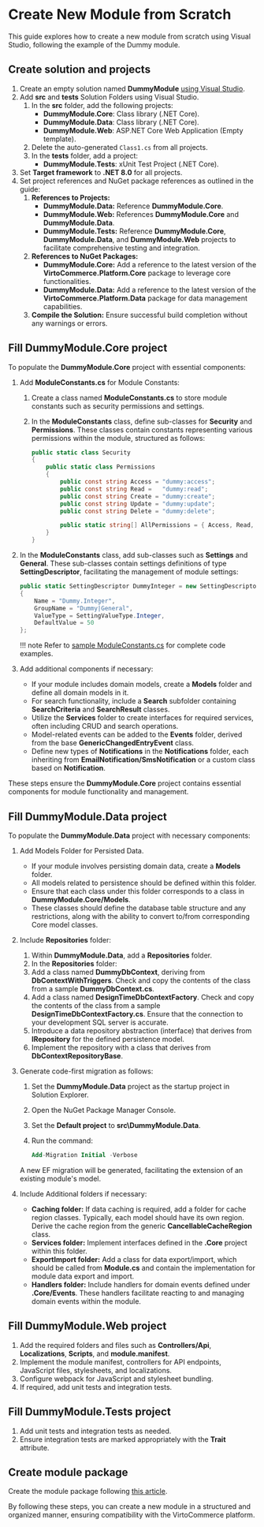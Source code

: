 # Create New Module from Scratch

This guide explores how to create a new module from scratch using Visual Studio, following the example of the Dummy module.

## Create solution and projects

1. Create an empty solution named **DummyModule** [using Visual Studio](https://learn.microsoft.com/en-us/visualstudio/get-started/tutorial-projects-solutions?view=vs-2022##create-a-solution).
1. Add **src** and **tests** Solution Folders using Visual Studio.
    1. In the **src** folder, add the following projects:
        * **DummyModule.Core**: Class library (.NET Core).
        * **DummyModule.Data**: Class library (.NET Core).
        * **DummyModule.Web**: ASP.NET Core Web Application (Empty template).
    1. Delete the auto-generated `Class1.cs` from all projects.
    1. In the **tests** folder, add a project:
        * **DummyModule.Tests**: xUnit Test Project (.NET Core).
1. Set **Target framework** to **.NET 8.0** for all projects.
1. Set project references and NuGet package references as outlined in the guide:
    1. **References to Projects:**
        * **DummyModule.Data:** Reference **DummyModule.Core**.
        * **DummyModule.Web:** References **DummyModule.Core** and **DummyModule.Data**.
        * **DummyModule.Tests:** Reference **DummyModule.Core**, **DummyModule.Data**, and **DummyModule.Web** projects to facilitate comprehensive testing and integration.
    1. **References to NuGet Packages:**
        * **DummyModule.Core:** Add a reference to the latest version of the **VirtoCommerce.Platform.Core** package to leverage core functionalities.
        * **DummyModule.Data:** Add a reference to the latest version of the **VirtoCommerce.Platform.Data** package for data management capabilities.
    1. **Compile the Solution:** Ensure successful build completion without any warnings or errors.

## Fill DummyModule.Core project

To populate the **DummyModule.Core** project with essential components:

1. Add **ModuleConstants.cs** for Module Constants:
    1. Create a class named **ModuleConstants.cs** to store module constants such as security permissions and settings.
    1. In the **ModuleConstants** class, define sub-classes for **Security** and **Permissions**. These classes contain constants representing various permissions within the module, structured as follows:

        ```csharp
        public static class Security
        {
            public static class Permissions
            {
                public const string Access = "dummy:access";
                public const string Read =   "dummy:read";
                public const string Create = "dummy:create";
                public const string Update = "dummy:update";
                public const string Delete = "dummy:delete";

                public static string[] AllPermissions = { Access, Read, Create, Update, Delete };
            }
        }
        ```

1. In the **ModuleConstants** class, add sub-classes such as **Settings** and **General**. These sub-classes contain settings definitions of type **SettingDescriptor**, facilitating the management of module settings:

    ```csharp
    public static SettingDescriptor DummyInteger = new SettingDescriptor
    {
        Name = "Dummy.Integer",
        GroupName = "Dummy|General",
        ValueType = SettingValueType.Integer,
        DefaultValue = 50
    };
    ```

    !!! note
        Refer to [sample ModuleConstants.cs](https://github.com/VirtoCommerce/vc-samples/blob/v3/DummyModule/DummyModule/src/DummyModule.Core/ModuleConstants.cs) for complete code examples.

1. Add additional components if necessary:

   * If your module includes domain models, create a **Models** folder and define all domain models in it.
   * For search functionality, include a **Search** subfolder containing **SearchCriteria** and **SearchResult** classes.
   * Utilize the **Services** folder to create interfaces for required services, often including CRUD and search operations.
   * Model-related events can be added to the **Events** folder, derived from the base **GenericChangedEntryEvent** class.
   * Define new types of **Notifications** in the **Notifications** folder, each inheriting from **EmailNotification/SmsNotification** or a custom class based on **Notification**.

These steps ensure the **DummyModule.Core** project contains essential components for module functionality and management.

## Fill DummyModule.Data project

To populate the **DummyModule.Data** project with necessary components:

1. Add Models Folder for Persisted Data.

   * If your module involves persisting domain data, create a **Models** folder.
   * All models related to persistence should be defined within this folder.
   * Ensure that each class under this folder corresponds to a class in **DummyModule.Core/Models**.
   * These classes should define the database table structure and any restrictions, along with the ability to convert to/from corresponding Core model classes.

1. Include **Repositories** folder:
   1. Within **DummyModule.Data**, add a **Repositories** folder.
   1. In the **Repositories** folder:
     1. Add a class named **DummyDbContext**, deriving from **DbContextWithTriggers**. Check and copy the contents of the class from a sample **DummyDbContext.cs**.
     1. Add a class named **DesignTimeDbContextFactory**. Check and copy the contents of the class from a sample **DesignTimeDbContextFactory.cs**. Ensure that the connection to your development SQL server is accurate.
    1. Introduce a data repository abstraction (interface) that derives from **IRepository** for the defined persistence model.
    1. Implement the repository with a class that derives from **DbContextRepositoryBase<DummyDbContext>**.

1. Generate code-first migration as follows:
    1. Set the **DummyModule.Data** project as the startup project in Solution Explorer.
    1. Open the NuGet Package Manager Console.
    1. Set the **Default project** to **src\DummyModule.Data**.
    1. Run the command:

       ```sql
       Add-Migration Initial -Verbose
       ```

     A new EF migration will be generated, facilitating the extension of an existing module's model.

1. Include Additional folders if necessary:

   * **Caching folder:** If data caching is required, add a folder for cache region classes. Typically, each model should have its own region. Derive the cache region from the generic **CancellableCacheRegion<T>** class.
   * **Services folder:** Implement interfaces defined in the **.Core** project within this folder.
   * **ExportImport folder:** Add a class for data export/import, which should be called from **Module.cs** and contain the implementation for module data export and import.
   * **Handlers folder:** Include handlers for domain events defined under **.Core/Events**. These handlers facilitate reacting to and managing domain events within the module.

## Fill DummyModule.Web project

1. Add the required folders and files such as **Controllers/Api**, **Localizations**, **Scripts**, and **module.manifest**.
1. Implement the module manifest, controllers for API endpoints, JavaScript files, stylesheets, and localizations.
1. Configure webpack for JavaScript and stylesheet bundling.
1. If required, add unit tests and integration tests.

## Fill DummyModule.Tests project

1. Add unit tests and integration tests as needed.
1. Ensure integration tests are marked appropriately with the **Trait** attribute.

## Create module package

Create the module package following [this article](../../CLI-tools/overview.md).

By following these steps, you can create a new module in a structured and organized manner, ensuring compatibility with the VirtoCommerce platform.